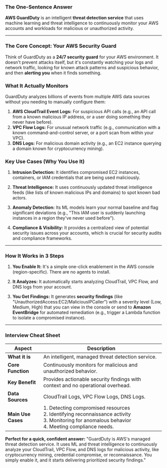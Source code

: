 ### The One-Sentence Answer

**AWS GuardDuty** is an intelligent **threat detection service** that uses machine learning and threat intelligence to continuously monitor your AWS accounts and workloads for malicious or unauthorized activity.

---

### The Core Concept: Your AWS Security Guard

Think of GuardDuty as a **24/7 security guard** for your AWS environment. It doesn't prevent attacks itself, but it's constantly watching your logs and network traffic, looking for known attack patterns and suspicious behavior, and then **alerting you** when it finds something.

### What It Actually Monitors

GuardDuty analyzes billions of events from multiple AWS data sources without you needing to manually configure them:

1. **AWS CloudTrail Event Logs:** For suspicious API calls (e.g., an API call from a known malicious IP address, or a user doing something they never have before).
2. **VPC Flow Logs:** For unusual network traffic (e.g., communication with a known command-and-control server, or a port scan from within your VPC).
3. **DNS Logs:** For malicious domain activity (e.g., an EC2 instance querying a domain known for cryptocurrency mining).
    

### Key Use Cases (Why You Use It)

1. **Intrusion Detection:** It identifies compromised EC2 instances, containers, or IAM credentials that are being used maliciously.
    
2. **Threat Intelligence:** It uses continuously updated threat intelligence feeds (like lists of known malicious IPs and domains) to spot known bad actors.
    
3. **Anomaly Detection:** Its ML models learn your normal baseline and flag significant deviations (e.g., "This IAM user is suddenly launching instances in a region they've never used before").
    
4. **Compliance & Visibility:** It provides a centralized view of potential security issues across your accounts, which is crucial for security audits and compliance frameworks.
    

---

### How It Works in 3 Steps

1. **You Enable It:** It's a simple one-click enablement in the AWS console (region-specific). There are no agents to install.
    
2. **It Analyzes:** It automatically starts analyzing CloudTrail, VPC Flow, and DNS logs from your account.
    
3. **You Get Findings:** It generates **security findings** (like "UnauthorizedAccess:EC2/MaliciousIPCaller") with a severity level (Low, Medium, High) that you can view in the console or send to **Amazon EventBridge** for automated remediation (e.g., trigger a Lambda function to isolate a compromised instance).
    

---

### Interview Cheat Sheet

| Aspect             | Description                                                                                                                                                |
| ------------------ | ---------------------------------------------------------------------------------------------------------------------------------------------------------- |
| **What it is**     | An intelligent, managed threat detection service.                                                                                                          |
| **Core Function**  | Continuously monitors for malicious and unauthorized behavior.                                                                                             |
| **Key Benefit**    | Provides actionable security findings with context and no operational overhead.                                                                            |
| **Data Sources**   | CloudTrail Logs, VPC Flow Logs, DNS Logs.                                                                                                                  |
| **Main Use Cases** | 1. Detecting compromised resources  <br>2. Identifying reconnaissance activity  <br>3. Monitoring for anomalous behavior  <br>4. Meeting compliance needs. |

**Perfect for a quick, confident answer:** "GuardDuty is AWS's managed threat detection service. It uses ML and threat intelligence to continuously analyze your CloudTrail, VPC Flow, and DNS logs for malicious activity, like cryptocurrency mining, credential compromise, or reconnaissance. You simply enable it, and it starts delivering prioritized security findings."